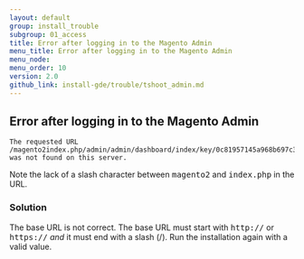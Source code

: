 ```yaml
---
layout: default
group: install_trouble
subgroup: 01_access
title: Error after logging in to the Magento Admin
menu_title: Error after logging in to the Magento Admin
menu_node: 
menu_order: 10
version: 2.0
github_link: install-gde/trouble/tshoot_admin.md
---
```



<h2 id="install-trouble-admin-login">Error after logging in to the Magento Admin</h2>

	The requested URL /magento2index.php/admin/admin/dashboard/index/key/0c81957145a968b697c32a846598dc2e/ was not found on this server.

Note the lack of a slash character between <tt>magento2</tt> and <tt>index.php</tt> in the URL.

### Solution

The base URL is not correct. The base URL must start with <tt>http://</tt> or <tt>https://</tt> *and* it must end with a slash (/). Run the installation again with a valid value.

